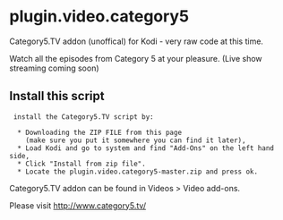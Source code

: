 # plugin.video.category5
Category5.TV addon (unoffical) for Kodi - very raw code at this time.

Watch all the episodes from Category 5 at your pleasure. (Live show streaming coming soon)

## Install this script

     install the Category5.TV script by:
     
      * Downloading the ZIP FILE from this page
        (make sure you put it somewhere you can find it later),
      * Load Kodi and go to system and find "Add-Ons" on the left hand side,
      * Click "Install from zip file".
      * Locate the plugin.video.category5-master.zip and press ok.

Category5.TV addon can be found in Videos > Video add-ons.
       

Please visit http://www.category5.tv/
